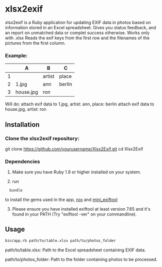 # xlsx2exif

xlsx2exif is a Ruby application for updating EXIF data in photos based on information stored in an Excel spreadsheet.
Gives you status feedback, and an report on unmatched data or complet success otherwise.
Works only with .xlsx
Reads the exif keys from the first row and the filenames of the pictures from the first column.

### Example:

|     |   A    |   B   |   C   |
|-----|--------|-------|-------|
|  1  |        | artist| place |
|  2  | 1.jpg  | ann   | berlin|
|  3  |house.jpg| ron   |       |

Will do:
attach exif data to 1.jpg, artist: ann, place: berlin
attach exif data to house.jpg, artist: ron

## Installation

### Clone the xlsx2exif repository:

git clone https://github.com/yourusername/Xlsx2Exif.git
cd Xlsx2Exif

### Dependencies

1. Make sure you have Ruby 1.9 or higher installed on your system.

2. run
  ```bash
    bundle
  ```
  to install the gems used in the app, [roo](https://rubygems.org/gems/roo) and [mini_exiftool](https://rubygems.org/gems/mini_exiftool)

3. Please ensure you have installed exiftool at least version 7.65
   and it's found in your PATH (Try "exiftool -ver" on your commandline).

## Usage
```bash
bin/app.rb path/to/table.xlsx path/to/photos_folder
```
path/to/table.xlsx: Path to the Excel spreadsheet containing EXIF data.

path/to/photos_folder: Path to the folder containing photos to be processed.
